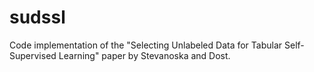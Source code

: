 # sudssl
Code implementation of the "Selecting Unlabeled Data for Tabular Self-Supervised Learning" paper by Stevanoska and Dost.
